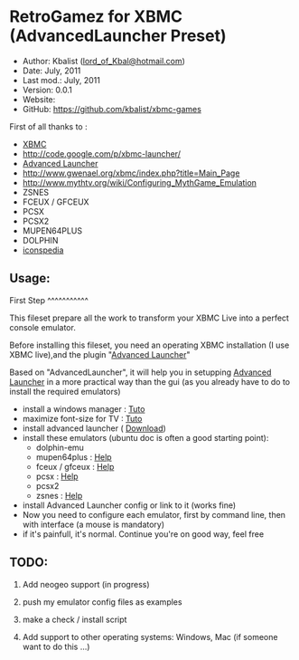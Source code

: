 RetroGamez for XBMC (AdvancedLauncher Preset)
=============================================

* Author:    Kbalist (<lord_of_Kbal@hotmail.com>)
* Date:      July, 2011
* Last mod.: July, 2011
* Version:   0.0.1
* Website:   
* GitHub:    <https://github.com/kbalist/xbmc-games>


First of all thanks to : 

* [XBMC](http://xbmc.org)
* http://code.google.com/p/xbmc-launcher/
* [Advanced Launcher](http://code.google.com/p/xbmc-advanced-launcher/)
* http://www.gwenael.org/xbmc/index.php?title=Main_Page
* http://www.mythtv.org/wiki/Configuring_MythGame_Emulation
* ZSNES
* FCEUX / GFCEUX
* PCSX
* PCSX2
* MUPEN64PLUS
* DOLPHIN
* [iconspedia](http://www.iconspedia.com/pack/all-console-143/30.html)


Usage:
------

First Step
^^^^^^^^^^^

This fileset prepare all the work to transform your XBMC Live into a perfect console emulator.

Before installing this fileset, you need an operating XBMC installation (I use XBMC live),and the plugin "[Advanced Launcher](http://www.gwenael.org/xbmc/index.php?title=Main_Page)"

Based on "AdvancedLauncher", it will help you in setupping [Advanced Launcher](http://www.gwenael.org/xbmc/index.php?title=Main_Page)
in a more practical way than the gui (as you already have to do to install the required emulators)

- install a windows manager : [Tuto](http://code.google.com/p/xbmc-launcher/wiki/Linux_Emulators#Adding_a_Windows_Manager_for_XBMC-Live)
- maximize font-size for TV : [Tuto](http://code.google.com/p/xbmc-launcher/wiki/Linux_Emulators#Font_is_too_small_in_Emulator's_Gui)
- install advanced launcher ( [Download](http://code.google.com/p/xbmc-advanced-launcher/downloads/list))
- install these emulators (ubuntu doc is often a good starting point): 
  - dolphin-emu  
  - mupen64plus : [Help](http://www.gwenael.org/xbmc/index.php?title=Mupen64_Plus#Linux)
  - fceux / gfceux : [Help](http://www.gwenael.org/xbmc/index.php?title=FCEUX#Linux)
  - pcsx : [Help](http://www.gwenael.org/xbmc/index.php?title=PCSX-Reloaded#Linux)
  - pcsx2
  - zsnes : [Help](http://www.gwenael.org/xbmc/index.php?title=ZSNES#Linux)
- install Advanced Launcher config or link to it (works fine)
- Now you need to configure each emulator, first by command line, then with interface (a mouse is mandatory)
- if it's painfull, it's normal. Continue you're on good way, feel free 




TODO:
-----

1. Add neogeo support (in progress)

2. push my emulator config files as examples

2. make a check / install script

11. Add support to other operating systems: Windows, Mac (if someone want to do this ...)



